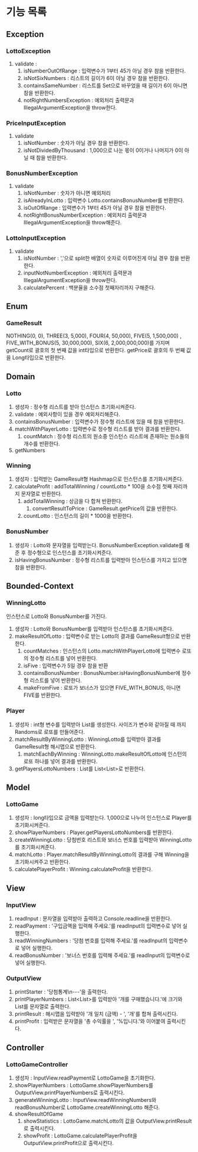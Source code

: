 # 기능 목록

## Exception
### LottoException
1. validate : 
   1. isNumberOutOfRange : 입력변수가 1부터 45가 아닐 경우 참을 반환한다.
   2. isNotSixNumbers : 리스트의 길이가 6이 아닐 경우 참을 반환한다.
   3. containsSameNumber : 리스트를 Set으로 바꾸었을 때 길이가 6이 아니면 참을 반환한다. 
   4. notRightNumbersException : 예외처리 출력문과 IllegalArgumentException을 throw한다. 

### PriceInputException
1. validate
   1. isNotNumber : 숫자가 아닐 경우 참을 반환한다. 
   2. isNotDividedByThousand : 1,000으로 나눈 몫이 0이거나 나머지가 0이 아닐 때 참을 반환한다. 

### BonusNumberException
1. validate
   1. isNotNumber : 숫자가 아니면 예외처리
   2. isAlreadyInLotto : 입력변수 Lotto.containsBonusNumber를 반환한다. 
   3. isOutOfRange : 입력변수가 1부터 45가 아닐 경우 참을 반환한다.
   4. notRightBonusNumberException : 예외처리 출력문과 IllegalArgumentException을 throw해준다.

### LottoInputException
1. validate
   1. isNotNumber : ','으로 split한 배열이 숫자로 이루어진게 아닐 경우 참을 반환한다. 
   2. inputNotNumberException : 예외처리 출력문과 IllegalArgumentException을 throw한다. 
   3. calculatePercent : 백분율을 소수점 첫째자리까지 구해준다.  

## Enum
### GameResult
NOTHING(0, 0), THREE(3, 5,000), FOUR(4, 50,000), FIVE(5, 1,500,000)
, FIVE_WITH_BONUS(5, 30,000,000), SIX(6, 2,000,000,000)를 가지며
getCount로 괄호의 첫 번째 값을 int타입으로 반환한다. 
getPrice로 괄호의 두 번째 값을 Long타입으로 반환한다.

## Domain
### Lotto
1. 생성자 : 정수형 리스트를 받아 인스턴스 초기화시켜준다. 
2. validate : 예외사항이 있을 경우 예외처리해준다. 
3. containsBonusNumber : 입력변수가 정수형 리스트에 있을 때 참을 반환한다. 
4. matchWithPlayerLotto : 입력변수로 정수형 리스트를 받아 결과를 반환한다. 
   1. countMatch : 정수형 리스트의 원소중 인스턴스 리스트에 존재하는 원소들의 개수를 반환한다. 
5. getNumbers

### Winning
1. 생성자 : 입력받는 GameResult형 Hashmap으로 인스턴스를 초기화시켜준다. 
2. calculateProfit : addTotalWinning / countLotto * 100을 소수점 첫째 자리까지 문자열로 반환한다. 
   1. addTotalWinning : 상금을 다 합쳐 반환한다. 
      1. convertResultToPrice : GameResult.getPrice의 값을 반환한다. 
   2. countLotto : 인스턴스의 길이 * 1000을 반환한다.

### BonusNumber
1. 생성자 : Lotto와 문자열을 입력받는다. BonusNumberException.validate를 해준 후 정수형으로 인스턴스를 초기화시켜준다. 
2. isHavingBonusNumber : 정수형 리스트를 입력받아 인스턴스를 가지고 있으면 참을 반환한다. 

## Bounded-Context
### WinningLotto
인스턴스로 Lotto와 BonusNumber를 가진다. 
1. 생성자 : Lotto와 BonusNumber를 입력받아 인스턴스를 초기화시켜준다. 
2. makeResultOfLotto : 입력변수로 받는 Lotto의 결과를 GameResult형으로 반환한다. 
   1. countMatches : 인스턴스의 Lotto.matchWithPlayerLotto에 입력변수 로또의 정수형 리스트를 넣어 반환한다. 
   2. isFive : 입력변수가 5일 경우 참을 반환
   3. containsBonusNumber : BonusNumber.isHavingBonusNumber에 정수형 리스트를 넣어 반환한다.
   4. makeFromFive : 로또가 보너스가 있으면 FIVE_WITH_BONUS, 아니면 FIVE를 반환한다. 

### Player
1. 생성자 : int형 변수를 입력받아 List<Lotto>를 생성한다. 사이즈가 변수와 같아질 때 까지 Randoms로 로또를 만들어준다. 
2. matchResultByWinningLotto : WinningLotto를 입력받아 결과를 GameResult형 해시맵으로 반환한다. 
   1. matchEachByWinning : WinningLotto.makeResultOfLotto에 인스턴의 로또 하나를 넣어 결과를 반환한다. 
3. getPlayersLottoNumbers : List<Lotto>를 List<List<Integer>>로 반환한다. 

## Model
### LottoGame
1. 생성자 : long타입으로 금액을 입력받는다. 1,000으로 나누어 인스턴스로 Player를 초기화시켜준다. 
2. showPlayerNumbers : Player.getPlayersLottoNumbers를 반환한다. 
3. createWinningLotto : 당첨번호 리스트와 보너스 번호를 입력받아 WinningLotto를 초기화시켜준다. 
4. matchLotto : Player.matchResultByWinningLotto의 결과를 구해 Winning을 초기화시켜주고 반환한다. 
5. calculatePlayerProfit : Winning.calculateProfit을 반환한다. 

## View
### InputView
1. readInput : 문자열을 입력받아 출력하고 Console.readline을 반환한다. 
2. readPayment : '구입금액을 입력해 주세요.'를 readInput의 입력변수로 넣어 실행한다.
3. readWinningNumbers : '당첨 번호를 입력해 주세요.'를 readInput의 입력변수로 넣어 실행한다.
4. readBonusNumber : '보너스 번호를 입력해 주세요.'를 readInput의 입력변수로 넣어 실행한다.

### OutputView
1. printStarter : '당첨통계\n---'을 출력한다. 
2. printPlayerNumbers : List<List<Integer>>를 입력받아 '개를 구매했습니다.'에 크기와 List<Integer>를 문자열로 출력한다. 
3. printResult : 해시맵을 입력받아 '개 일치 (금액) - ', '개'를 합쳐 출력시킨다. 
4. printProfit : 입력받은 문자열을 '총 수익률을 ', '%입니다.'와 이어붙여 출력시킨다. 

## Controller
### LottoGameController
1. 생성자 : InputView.readPayment로 LottoGame을 초기화한다. 
2. showPlayerNumbers : LottoGame.showPlayerNumbers를 OutputView.printPlayerNumbers로 출력시킨다. 
3. generateWinningLotto : InputView.readWinningNumbers와 readBonusNumber로 LottoGame.createWinningLotto 해준다. 
4. showResultOfGame
   1. showStatistics : LottoGame.matchLotto의 값을 OutputView.printResult로 출력시킨다. 
   2. showProfit : LottoGame.calculatePlayerProfit을 OutputView.printProfit으로 출력시킨다.